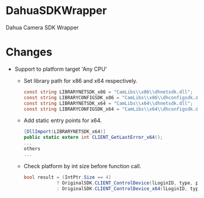 # DahuaSDKWrapper
Dahua Camera SDK Wrapper

# Changes
- Support to platform target 'Any CPU'  
  - Set library path for x86 and x64 respectively.
    ```C#
    const string LIBRARYNETSDK_x86 = "CamLibs\\x86\\dhnetsdk.dll";
    const string LIBRARYCONFIGSDK_x86 = "CamLibs\\x86\\dhconfigsdk.dll";
    const string LIBRARYNETSDK_x64 = "CamLibs\\x64\\dhnetsdk.dll";
    const string LIBRARYCONFIGSDK_x64 = "CamLibs\\x64\\dhconfigsdk.dll";
    ```
  - Add static entry points for x64.
    ```C#
    [DllImport(LIBRARYNETSDK_x64)]
    public static extern int CLIENT_GetLastError_x64();
    ...
    others
    ...
    ```

  - Check platform by int size before function call.
    ```C#
    bool result = (IntPtr.Size == 4)
                ? OriginalSDK.CLIENT_ControlDevice(lLoginID, type, param, waittime)
                : OriginalSDK.CLIENT_ControlDevice_x64(lLoginID, type, param, waittime);
    ```
